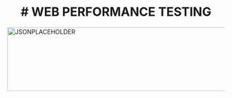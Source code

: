 <h1 align="center"># WEB PERFORMANCE TESTING</h1>
<img width="1024" height="149" alt="JSONPLACEHOLDER" src="https://github.com/user-attachments/assets/f42984a7-add7-40bd-8c8b-166d9220fc0d" />

